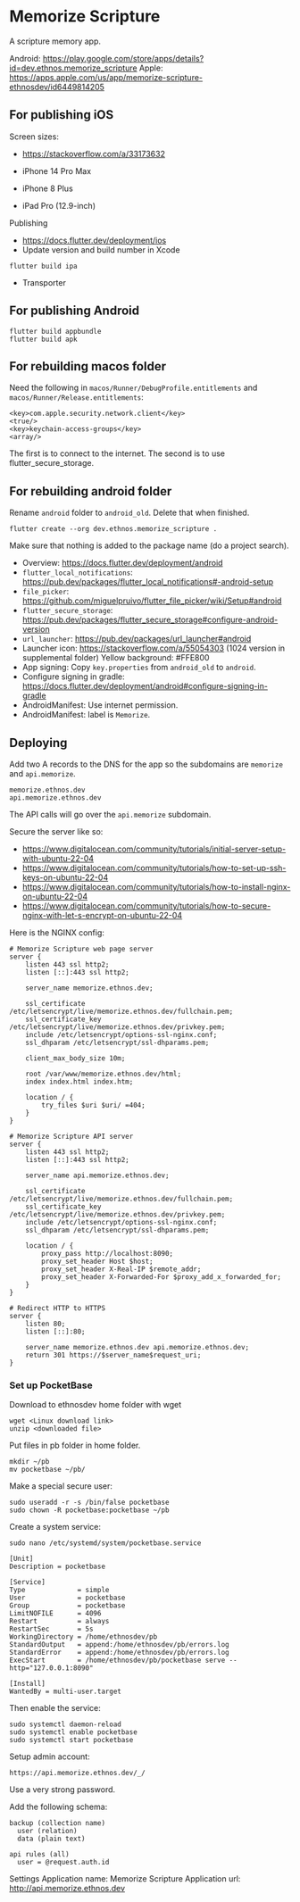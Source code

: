 # Memorize Scripture

A scripture memory app.

Android: https://play.google.com/store/apps/details?id=dev.ethnos.memorize_scripture
Apple: https://apps.apple.com/us/app/memorize-scripture-ethnosdev/id6449814205

## For publishing iOS

Screen sizes:

- https://stackoverflow.com/a/33173632

- iPhone 14 Pro Max
- iPhone 8 Plus
- iPad Pro (12.9-inch) 

Publishing

- https://docs.flutter.dev/deployment/ios
- Update version and build number in Xcode

```
flutter build ipa
```

- Transporter

## For publishing Android

```
flutter build appbundle
flutter build apk
```

## For rebuilding macos folder

Need the following in `macos/Runner/DebugProfile.entitlements` and `macos/Runner/Release.entitlements`:

```
<key>com.apple.security.network.client</key>
<true/>
<key>keychain-access-groups</key>
<array/>
```

The first is to connect to the internet. The second is to use flutter_secure_storage.

## For rebuilding android folder

Rename `android` folder to `android_old`. Delete that when finished.

```
flutter create --org dev.ethnos.memorize_scripture .
```

Make sure that nothing is added to the package name (do a project search).

- Overview: https://docs.flutter.dev/deployment/android
- `flutter_local_notifications`: https://pub.dev/packages/flutter_local_notifications#-android-setup
- `file_picker`: https://github.com/miguelpruivo/flutter_file_picker/wiki/Setup#android
- `flutter_secure_storage`: https://pub.dev/packages/flutter_secure_storage#configure-android-version
- `url_launcher`: https://pub.dev/packages/url_launcher#android
- Launcher icon: https://stackoverflow.com/a/55054303 (1024 version in supplemental folder) Yellow background: #FFE800 
- App signing: Copy `key.properties` from `android_old` to `android`.
- Configure signing in gradle: https://docs.flutter.dev/deployment/android#configure-signing-in-gradle
- AndroidManifest: Use internet permission.
- AndroidManifest: label is `Memorize`.

## Deploying

Add two A records to the DNS for the app so the subdomains are `memorize` and `api.memorize`.

```
memorize.ethnos.dev
api.memorize.ethnos.dev
```

The API calls will go over the `api.memorize` subdomain.

Secure the server like so:

- https://www.digitalocean.com/community/tutorials/initial-server-setup-with-ubuntu-22-04
- https://www.digitalocean.com/community/tutorials/how-to-set-up-ssh-keys-on-ubuntu-22-04
- https://www.digitalocean.com/community/tutorials/how-to-install-nginx-on-ubuntu-22-04
- https://www.digitalocean.com/community/tutorials/how-to-secure-nginx-with-let-s-encrypt-on-ubuntu-22-04

Here is the NGINX config:

```
# Memorize Scripture web page server
server {
    listen 443 ssl http2;
    listen [::]:443 ssl http2;

    server_name memorize.ethnos.dev;

    ssl_certificate /etc/letsencrypt/live/memorize.ethnos.dev/fullchain.pem;
    ssl_certificate_key /etc/letsencrypt/live/memorize.ethnos.dev/privkey.pem;
    include /etc/letsencrypt/options-ssl-nginx.conf;
    ssl_dhparam /etc/letsencrypt/ssl-dhparams.pem;

    client_max_body_size 10m;

    root /var/www/memorize.ethnos.dev/html;
    index index.html index.htm;

    location / {
        try_files $uri $uri/ =404;
    }
}

# Memorize Scripture API server
server {
    listen 443 ssl http2;
    listen [::]:443 ssl http2;

    server_name api.memorize.ethnos.dev;

    ssl_certificate /etc/letsencrypt/live/memorize.ethnos.dev/fullchain.pem;
    ssl_certificate_key /etc/letsencrypt/live/memorize.ethnos.dev/privkey.pem;
    include /etc/letsencrypt/options-ssl-nginx.conf;
    ssl_dhparam /etc/letsencrypt/ssl-dhparams.pem;

    location / {
        proxy_pass http://localhost:8090;
        proxy_set_header Host $host;
        proxy_set_header X-Real-IP $remote_addr;
        proxy_set_header X-Forwarded-For $proxy_add_x_forwarded_for;
    }
}

# Redirect HTTP to HTTPS
server {
    listen 80;
    listen [::]:80;

    server_name memorize.ethnos.dev api.memorize.ethnos.dev;
    return 301 https://$server_name$request_uri;
}
```

### Set up PocketBase

Download to ethnosdev home folder with wget

```
wget <Linux download link>
unzip <downloaded file>
```

Put files in pb folder in home folder.

```
mkdir ~/pb
mv pocketbase ~/pb/
```

Make a special secure user:

```
sudo useradd -r -s /bin/false pocketbase
sudo chown -R pocketbase:pocketbase ~/pb
```

Create a system service:

```
sudo nano /etc/systemd/system/pocketbase.service
```

```
[Unit]
Description = pocketbase

[Service]
Type             = simple
User             = pocketbase
Group            = pocketbase
LimitNOFILE      = 4096
Restart          = always
RestartSec       = 5s
WorkingDirectory = /home/ethnosdev/pb
StandardOutput   = append:/home/ethnosdev/pb/errors.log
StandardError    = append:/home/ethnosdev/pb/errors.log
ExecStart        = /home/ethnosdev/pb/pocketbase serve --http="127.0.0.1:8090"

[Install]
WantedBy = multi-user.target
```

Then enable the service:

```
sudo systemctl daemon-reload
sudo systemctl enable pocketbase
sudo systemctl start pocketbase
```

Setup admin account:

```
https://api.memorize.ethnos.dev/_/
```

Use a very strong password.

Add the following schema:

```
backup (collection name)
  user (relation)
  data (plain text)

api rules (all)
  user = @request.auth.id
```

Settings
  Application name: Memorize Scripture
  Application url: http://api.memorize.ethnos.dev
